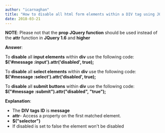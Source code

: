```yaml
---
author: "icarnaghan"
title: "How to disable all html form elements within a DIV tag using JQuery"
date: 2018-03-21
---
```


**NOTE**: Please not that the **prop** **JQuery function** should be used instead of the **attr** function in **JQuery 1.6** and **higher**

**Answer**:

To **disable** all **input elements** within **div** use the following code: **$('#message :input').attr('disabled', true);**

To **disable** all **select elements** within **div** use the following code: **$('#message :select').attr('disabled', true);**

To **disable** all **submit buttons** within **div** use the following code: **$("#message :submit").attr("disabled", "true");**

**Explanation**:

- The **DIV** **tags** **ID** is **message**
- **attr**\- Access a property on the first matched element.
- **$("selector")**
- If disabled is set to false the element won't be disabled
